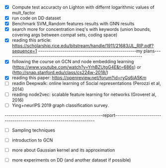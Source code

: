- [x] Compute test accuracty on Lighton with differnt logarithmic values of mult_factor 
- [X] run code on DD dataset
- [X] Benchmark SVM_Random features results with GNN results
- [X] search more for concentration ineq's with keywords (union bounds, covering args between compat sets, coding space)
- [x] reading this article: https://scholarship.rice.edu/bitstream/handle/1911/21683/JL_RIP.pdf?sequence=1
-------------------------------------------------my plans--------------------------------------------------------------------
- [x] following the course on GCN and node embedding learning (https://www.youtube.com/watch?v=YrhBZUtgG4E&t=686s) or (http://snap.stanford.edu/class/cs224w-2018/)
- [x] reading this paper: https://openreview.net/forum?id=ryGs6iA5Km
- [ ] readin Deepwalk: online learning of Social representations (Perozzi et al, 2014)
- [ ] reading node2vec: scalable feature learning for networks (Groveret al, 2016)
- [ ]  Ying+neurIPS 2019 graph classification survey.

-------------------------------------------------report--------------------------------------------------------------------
- [ ] Sampling techniques
- [ ] introduction to GCN  
- [ ] more about Gaussian kernel and its approximation
- [ ] more experiments on DD (and another dataset if possible)


